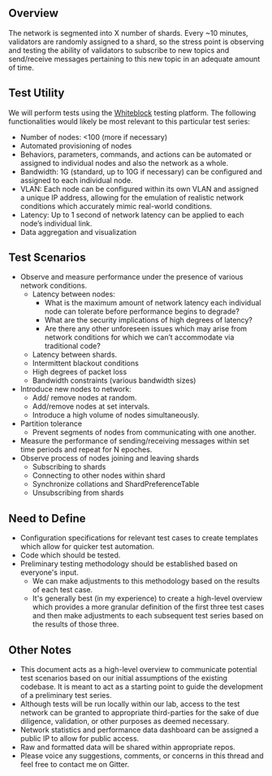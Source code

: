 ## Overview
The network is segmented into X number of shards. Every ~10 minutes, validators are randomly assigned to a shard, so the stress point is observing and testing the ability of validators to subscribe to new topics and send/receive messages pertaining to this new topic in an adequate amount of time.

## Test Utility
We will perform tests using the [Whiteblock](www.whiteblock.io) testing platform. The following functionalities would likely be most relevant to this particular test series:

* Number of nodes: <100 (more if necessary)  
* Automated provisioning of nodes  
* Behaviors, parameters, commands, and actions can be automated or assigned to individual nodes and also the network as a whole.  
* Bandwidth: 1G (standard, up to 10G if necessary) can be configured and assigned to each individual node.  
* VLAN: Each node can be configured within its own VLAN and assigned a unique IP address, allowing for the emulation of realistic network conditions which accurately mimic real-world conditions.  
* Latency: Up to 1 second of network latency can be applied to each node’s individual link.  
* Data aggregation and visualization  

## Test Scenarios

* Observe and measure performance under the presence of various network conditions.  
  * Latency between nodes:  
    * What is the maximum amount of network latency each individual node can tolerate before performance begins to degrade?  
    * What are the security implications of high degrees of latency?  
    * Are there any other unforeseen issues which may arise from network conditions for which we can’t accommodate via traditional code?  
  * Latency between shards.  
  * Intermittent blackout conditions  
  * High degrees of packet loss  
  * Bandwidth constraints (various bandwidth sizes)  
* Introduce new nodes to network:  
  * Add/ remove nodes at random.  
  * Add/remove nodes at set intervals.  
  * Introduce a high volume of nodes simultaneously.  
* Partition tolerance  
  * Prevent segments of nodes from communicating with one another.  
* Measure the performance of sending/receiving messages within set time periods and repeat for N epoches.  
* Observe process of nodes joining and leaving shards  
  * Subscribing to shards  
  * Connecting to other nodes within shard  
  * Synchronize collations and ShardPreferenceTable  
  * Unsubscribing from shards  

## Need to Define  

* Configuration specifications for relevant test cases to create templates which allow for quicker test automation.  
* Code which should be tested.  
* Preliminary testing methodology should be established based on everyone's input.  
  * We can make adjustments to this methodology based on the results of each test case.  
  * It's generally best (in my experience) to create a high-level overview which provides a more granular definition of the first three test cases and then make adjustments to each subsequent test series based on the results of those three.  

## Other Notes  

* This document acts as a high-level overview to communicate potential test scenarios based on our initial assumptions of the existing codebase. It is meant to act as a starting point to guide the development of a preliminary test series.  
* Although tests will be run locally within our lab, access to the test network can be granted to appropriate third-parties for the sake of due diligence, validation, or other purposes as deemed necessary.  
* Network statistics and performance data dashboard can be assigned a public IP to allow for public access.  
* Raw and formatted data will be shared within appropriate repos.  
* Please voice any suggestions, comments, or concerns in this thread and feel free to contact me on Gitter.  
